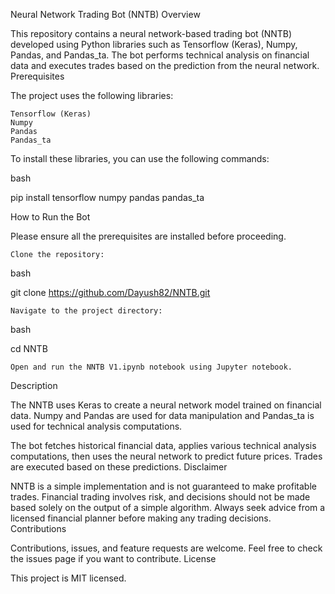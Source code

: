 Neural Network Trading Bot (NNTB)
Overview

This repository contains a neural network-based trading bot (NNTB) developed using Python libraries such as Tensorflow (Keras), Numpy, Pandas, and Pandas_ta. The bot performs technical analysis on financial data and executes trades based on the prediction from the neural network.
Prerequisites

The project uses the following libraries:

    Tensorflow (Keras)
    Numpy
    Pandas
    Pandas_ta

To install these libraries, you can use the following commands:

bash

pip install tensorflow numpy pandas pandas_ta

How to Run the Bot

Please ensure all the prerequisites are installed before proceeding.

    Clone the repository:

bash

git clone https://github.com/Dayush82/NNTB.git

    Navigate to the project directory:

bash

cd NNTB

    Open and run the NNTB V1.ipynb notebook using Jupyter notebook.

Description

The NNTB uses Keras to create a neural network model trained on financial data. Numpy and Pandas are used for data manipulation and Pandas_ta is used for technical analysis computations.

The bot fetches historical financial data, applies various technical analysis computations, then uses the neural network to predict future prices. Trades are executed based on these predictions.
Disclaimer

NNTB is a simple implementation and is not guaranteed to make profitable trades. Financial trading involves risk, and decisions should not be made based solely on the output of a simple algorithm. Always seek advice from a licensed financial planner before making any trading decisions.
Contributions

Contributions, issues, and feature requests are welcome. Feel free to check the issues page if you want to contribute.
License

This project is MIT licensed.
